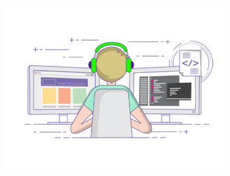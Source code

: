 <img align="right" alt="GIF" src="https://raw.githubusercontent.com/devSouvik/devSouvik/master/gif3.gif" width="500"/>
